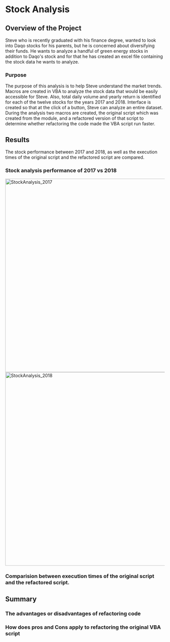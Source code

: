 # Stock Analysis

## Overview of the Project

Steve who is recently graduated with his finance degree, wanted to look into Daqo stocks for his parents, but he is concerned about diversifying their funds. He wants to analyze a handful of green energy stocks in addition to Daqo's stock and for that he has created an excel file containing the stock data he wants to analyze.

### Purpose
The purpose of this analysis is to help Steve understand the market trends. Macros are created in VBA to analyze the stock data that would be easily accessible for Steve. Also, total daily volume and yearly return is identified for each of the twelve stocks for the years 2017 and 2018. Interface is created so that at the click of a button, Steve can analyze an entire dataset. During the analysis two macros are created, the original script which was created from the module, and a refactored version of that script to determine whether refactoring the code made the VBA script run faster.

## Results

The stock performance between 2017 and 2018, as well as the execution times of the original script and the refactored script are compared.


### Stock analysis performance of 2017 vs 2018


<img width="610" alt="StockAnalysis_2017" src="https://user-images.githubusercontent.com/95826875/148576039-c6b21e29-b563-4f92-81c9-2e7af9bdb8f5.png">



<img width="610" alt="StockAnalysis_2018" src="https://user-images.githubusercontent.com/95826875/148576099-08ed1211-d880-42bb-b905-ec7893246740.png">


### Comparision between execution times of the original script and the refactored script.



## Summary

### The advantages or disadvantages of refactoring code

### How does pros and Cons apply to refactoring the original VBA script
